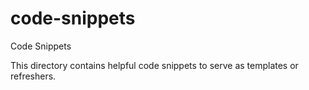 code-snippets
=============

Code Snippets

This directory contains helpful code snippets to serve as templates or refreshers.
